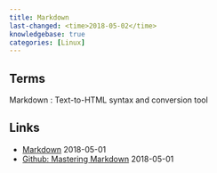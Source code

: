 ```yaml
---
title: Markdown
last-changed: <time>2018-05-02</time>
knowledgebase: true
categories: [Linux]
---
```

## Terms

Markdown
: Text-to-HTML syntax and conversion tool

## Links

* [Markdown](https://daringfireball.net/projects/markdown) <time>2018-05-01</time>
* [Github: Mastering Markdown](https://guides.github.com/features/mastering-markdown) <time>2018-05-01</time>
